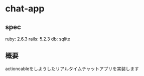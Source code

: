 # chat-app

## spec

ruby: 2.6.3
rails: 5.2.3
db: sqlite

## 概要

actioncableをしようしたリアルタイムチャットアプリを実装します
